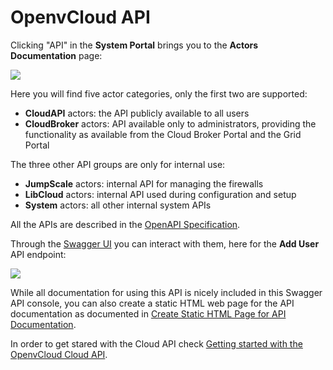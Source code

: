 # OpenvCloud API

Clicking "API" in the **System Portal** brings you to the **Actors Documentation** page:

![](Images/ActorsDocumentation.png)

Here you will find five actor categories, only the first two are supported:
- **CloudAPI** actors: the API publicly available to all users
- **CloudBroker** actors: API available only to administrators, providing the functionality as available from the Cloud Broker Portal and the Grid Portal

The three other API groups are only for internal use:
- **JumpScale** actors: internal API for managing the firewalls
- **LibCloud** actors: internal API used during configuration and setup
- **System** actors: all other internal system APIs

All the APIs are described in the [OpenAPI Specification](https://en.wikipedia.org/wiki/OpenAPI_Specification).

Through the [Swagger UI](https://swagger.io/swagger-ui/) you can interact with them, here for the **Add User** API endpoint:

![](Images/AddUser.png)

While all documentation for using this API is nicely included in this Swagger API console, you can also create a static HTML web page for the API documentation as documented in [Create Static HTML Page for API Documentation](OpenAPI2HTML.md).


In order to get stared with the Cloud API check [Getting started with the OpenvCloud Cloud API](GettingStarted.md).
